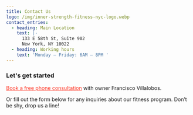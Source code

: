 ```yaml
---
title: Contact Us
logo: /img/inner-strength-fitness-nyc-logo.webp
contact_entries:
  - heading: Main Location
    text: |-
      133 E 58th St, Suite 902        
      New York, NY 10022
  - heading: Working hours
    text: 'Monday – Friday: 6AM – 8PM '
---
```

<h3 class="f4 b lh-title mb2">Let's get started</h3>

<a href="https://calendly.com/isfny/15min" target="blank" style="color: #f32">Book a free phone consultation</a> with owner Francisco Villalobos. 

Or fill out the form below for any inquiries about our fitness program. Don’t be shy, drop us a line!
